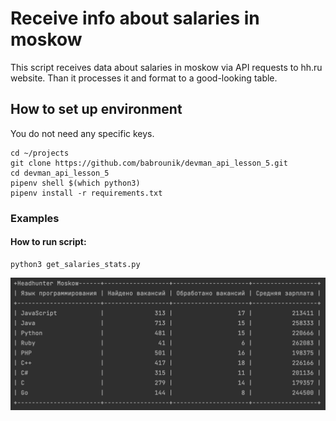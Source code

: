 # Receive info about salaries in moskow

This script receives data about salaries in moskow via API requests to hh.ru website. Than it processes it and format to
a good-looking table.

## How to set up environment

You do not need any specific keys.

```
cd ~/projects
git clone https://github.com/babrounik/devman_api_lesson_5.git
cd devman_api_lesson_5
pipenv shell $(which python3)
pipenv install -r requirements.txt
```

### Examples

#### How to run script:

```
python3 get_salaries_stats.py
```

![script started](https://github.com/babrounik/devman_api_lesson_5/blob/main/img/script%20work%20example.png?raw=true)